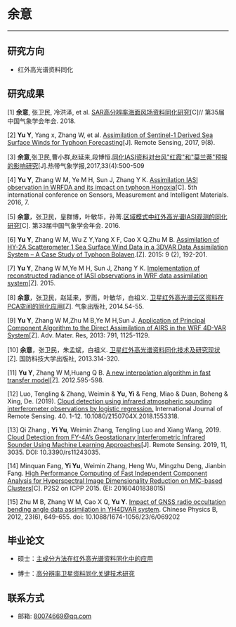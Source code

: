 # 余意
---
## 研究方向
* 红外高光谱资料同化

## 研究成果

[1] **余意**, 张卫民, 冷洪泽, et al. [SAR高分辨率海面风场资料同化研究](../assets/papers/SAR高分辨率海面风场资料同化研究.pdf)[C]// 第35届中国气象学会年会. 2018.

[2] **Yu Y**, Yang x, Zhang W, et al. [Assimilation of Sentinel-1 Derived Sea Surface Winds for Typhoon Forecasting](../assets/papers/Assimilation-of-Sentinel-1-Derived-Sea-Surface-Winds-for-Typhoon-Forecasting.pdf)[J]. Remote Sensing, 2017, 9(8).

[3] **余意**,张卫民,曹小群,赵延来,段博恒.[同化IASI资料对台风"红霞"和"莫兰蒂"预报的影响研究](../assets/papers/同化IASI资料对台风红霞和莫兰蒂预报的影响研究-余意.pdf)[J].热带气象学报,2017,33(4):500-509

[4] **Yu Y**, Zhang W M, Ye M H, Sun J, Zhang Y K.  [Assimilation IASI observation in WRFDA and its impact on typhoon Hongxia](../assets/papers/Assimilation-IASI-observation-in-WRFDA-and-its-impact-on-typhoon-Hongxia.pdf)[C]. 5th international conference on Sensors, Measurement and Intelligent Materials. 2016, 7.

[5] **余意**，张卫民，皇群博，叶敏华，孙菁.[区域模式中红外高光谱IASI观测的同化研究](../assets/papers/区域模式中红外高光谱IASI观测的同化研究.pdf)[C]. 第33届中国气象学会年会. 2016.

[6] **Yu Y**, Zhang W M, Wu Z Y,Yang X F, Cao X Q,Zhu M B. [Assimilation of HY-2A Scatterometer 1 Sea Surface Wind Data in a 3DVAR Data Assimilation System – A Case Study of Typhoon Bolaven](../assets/papers/Assimilation-of-HY-2A-scatterometer-sea-surface-wind-data-in-a-3DVAR-data-assimilation-system.pdf).[Z]. 2015: 9 (2), 192-201.

[7] **Yu Y**, Zhang W M,Ye M H, Sun J, Zhang Y K. [Implementation of reconstructed radiance of IASI observations in WRF data assimilation system](../assets/papers/Implementation-of-reconstructed-radiance-of-IASI-observations-in-WRF-data-assimilation-system.pdf)[Z]. 2015.

[8] **余意**，张卫民，赵延来，罗雨，叶敏华，白祖义. [卫星红外高光谱云区资料在PCA空间的同化应用](../assets/papers/卫星红外高光谱云区资料在PCA空间的同化应用.pdf)[Z]. 气象出版社, 2014.54-55.

[9] **Yu Y**, Zhang W M,Zhu M B,Ye M H,Sun J.  [Application of Principal Component Algorithm to the Direct Assimilation of AIRS in the WRF 4D-VAR System](../assets/papers/APPLICATION-OF-PRINCIPAL-COMPONENT-ALGORITHM-TO-THE-DIRECT-ASSIMILATION-OF-AIRS-IN-THE-WRF-4D-VAR-SYSTEM.pdf)[Z]. Adv. Mater. Res, 2013: 791, 1125-1129.

[10] **余意**，张卫民，朱孟斌，白祖义. [卫星红外高光谱资料同化技术及研究现状](../assets/papers/卫星红外高光谱资料同化技术及研究现状.pdf)[Z]. 国防科技大学出版社, 2013.314-320.

[11] **Yu Y**, Zhang W M,Huang Q B. [A new interpolation algorithm in fast transfer model](../assets/papers/A-new-interpolation-algorithm-in-fast-transfer-model.pdf)[Z]. 2012.595-598.

[12] Luo, Tengling & Zhang, Weimin & **Yu, Yi** & Feng, Miao & Duan, Boheng & Xing, De. (2019). [Cloud detection using infrared atmospheric sounding interferometer observations by logistic regression.](../assets/papers/Cloud-detection-using-infrared-atmospheric-sounding-interferometer-observations-by-logistic-regression.pdf) International Journal of Remote Sensing. 40. 1-12. 10.1080/2150704X.2018.1553318.

[13] Qi Zhang , **Yi Yu**, Weimin Zhang, Tengling Luo and Xiang Wang, 2019. [Cloud Detection from FY-4A’s Geostationary Interferometric Infrared Sounder Using Machine Learning Approaches](../assets/papers/Cloud-Detection-from-FY-4A’s-Geostationary-Interferometric-Infrared-Sounder-Using-Machine-Learning-Approaches.pdf)[J]. Remote Sensing. 2019, 11, 3035. DOI: 10.3390/rs11243035.

[14] Minquan Fang, **Yi Yu**, Weimin Zhang, Heng Wu, Mingzhu Deng, Jianbin Fang. [High Performance Computing of Fast Independent Component Analysis for Hyperspectral Image Dimensionality Reduction on MIC-based Clusters](../assets/papers/High-Performance-Computing-of-Fast-Independent-Component-Analysis-for-Hyperspectral-Image-Dimensionality-Reduction-on-MIC-based-Clusters.pdf)[C]. P2S2 on ICPP 2015. (EI: 20160401838015)

[15] Zhu M B, Zhang W M, Cao X Q, **Yu Y**. [Impact of GNSS radio occultation bending angle data assimilation in YH4DVAR system](../assets/papers/Impact-of-GNSS-radio-occultation-bending-angle-data-assimilation-in-YH4DVAR-system.pdf). Chinese Physics B, 2012, 23(6), 649-655. doi: 10.1088/1674-1056/23/6/069202

## 毕业论文

* 硕士：[主成分方法在红外高光谱资料同化中的应用](../assets/dissertations/主成分方法在红外高光谱资料同化中的应用-余意.pdf)

* 博士：[高分辨率卫星资料同化关键技术研究](../assets/dissertations/高分辨率卫星资料同化关键技术研究-余意.pdf)

## 联系方式
* 邮箱: 80074669@qq.com
